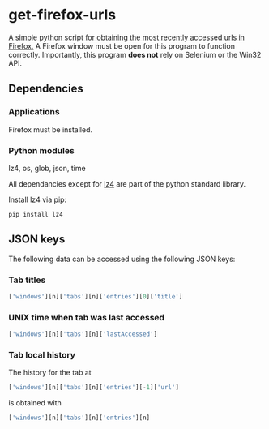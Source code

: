# get-firefox-urls
[A simple python script for obtaining the most recently accessed urls in Firefox.](./get_firefox_urls.py)
A Firefox window must be open for this program to function correctly. Importantly, this program **does not** rely on Selenium or the Win32 API.

## Dependencies
### Applications
Firefox must be installed.

### Python modules
lz4, os, glob, json, time

All dependancies except for [lz4](https://pypi.org/project/lz4/) are part of the python standard library.

Install lz4 via pip:

```
pip install lz4
```

## JSON keys
The following data can be accessed using the following JSON keys: 

### Tab titles
```python
['windows'][n]['tabs'][n]['entries'][0]['title']
```
### UNIX time when tab was last accessed
```python
['windows'][n]['tabs'][n]['lastAccessed']
```

### Tab local history 
The history for the tab at
```python
['windows'][n]['tabs'][n]['entries'][-1]['url']
```
is obtained with
```python
['windows'][n]['tabs'][n]['entries'][n]
```
